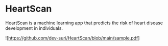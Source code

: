 # HeartScan
HeartScan is a machine learning app that predicts the risk of heart disease development in individuals.

![https://github.com/dev-suri/HeartScan/blob/main/sample.pdf]
